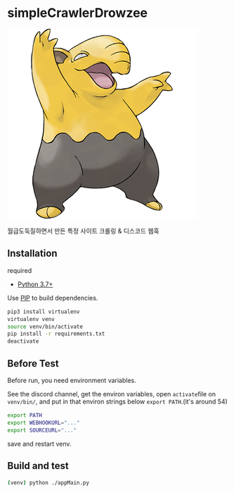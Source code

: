 # simpleCrawlerDrowzee
![Drowzee](https://github.com/mycode01/linkimages/blob/master/giggle/Drowzee.png)

월급도둑질하면서 만든 특정 사이트 크롤링 & 디스코드 웹훅 

## Installation
required     
* [Python 3.7+](https://www.python.org/downloads/) 

Use [PIP](https://pypi.org/) to build dependencies.

```bash
pip3 install virtualenv
virtualenv venv
source venv/bin/activate
pip install -r requirements.txt
deactivate
```

## Before Test
Before run, you need environment variables.

See the discord channel, get the environ variables, 
open `activate`file on `venv/bin/`, and 
put in that environ strings below `export PATH`.(it's around 54)
```bash
export PATH
export WEBHOOKURL="..."
export SOURCEURL="..."
``` 
save and restart venv.

## Build and test
```bash
(venv) python ./appMain.py
```
